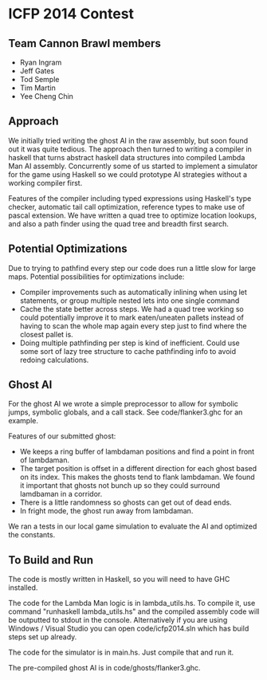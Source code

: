 ICFP 2014 Contest
==================================================

Team Cannon Brawl members
--------------------------------------------------
* Ryan Ingram
* Jeff Gates
* Tod Semple
* Tim Martin
* Yee Cheng Chin

Approach
--------------------------------------------------
We initially tried writing the ghost AI in the raw assembly, but soon found out it was quite tedious. The approach then
turned to writing a compiler in haskell that turns abstract haskell data structures into compiled Lambda Man AI
assembly. Concurrently some of us started to implement a simulator for the game using Haskell so we could prototype AI
strategies without a working compiler first.

Features of the compiler including typed expressions using Haskell's type checker, automatic tail call optimization,
reference types to make use of pascal extension. We have written a quad tree to optimize location lookups, and also a path
finder using the quad tree and breadth first search.

Potential Optimizations
--------------------------------------------------
Due to trying to pathfind every step our code does run a little slow for large maps. Potential possibilities for
optimizations include:

* Compiler improvements such as automatically inlining when using let statements, or group multiple nested lets into one single command
* Cache the state better across steps. We had a quad tree working so could potentially improve it to mark eaten/uneaten pallets
  instead of having to scan the whole map again every step just to find where the closest pallet is.
* Doing multiple pathfinding per step is kind of inefficient. Could use some sort of lazy tree structure to cache pathfinding
  info to avoid redoing calculations.

Ghost AI
--------------------------------------------------

For the ghost AI we wrote a simple preprocessor to allow for symbolic jumps, symbolic globals, and a call stack.
See code/flanker3.ghc for an example.

Features of our submitted ghost:

 * We keeps a ring buffer of lambdaman positions and find a point in front of lambdaman.
 * The target position is offset in a different direction for each ghost based on its index. This makes the ghosts tend to flank lambdaman. We found it important that ghosts not bunch up so they could surround lamdbaman in a corridor.
 * There is a little randomness so ghosts can get out of dead ends.
 * In fright mode, the ghost run away from lambdaman.

We ran a tests in our local game simulation to evaluate the AI and optimized the constants.

To Build and Run
--------------------------------------------------
The code is mostly written in Haskell, so you will need to have GHC installed.

The code for the Lambda Man logic is in lambda_utils.hs. To compile it, use command "runhaskell lambda_utils.hs" and the compiled assembly
code will be outputted to stdout in the console. Alternatively if you are using Windows / Visual Studio you can open code/icfp2014.sln
which has build steps set up already.

The code for the simulator is in main.hs. Just compile that and run it.

The pre-compiled ghost AI is in code/ghosts/flanker3.ghc.
